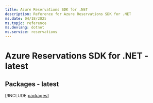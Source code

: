 ```yaml
---
title: Azure Reservations SDK for .NET
description: Reference for Azure Reservations SDK for .NET
ms.date: 04/18/2025
ms.topic: reference
ms.devlang: dotnet
ms.service: reservations
---
```

# Azure Reservations SDK for .NET - latest
## Packages - latest
[!INCLUDE [packages](reservations-index.md)]